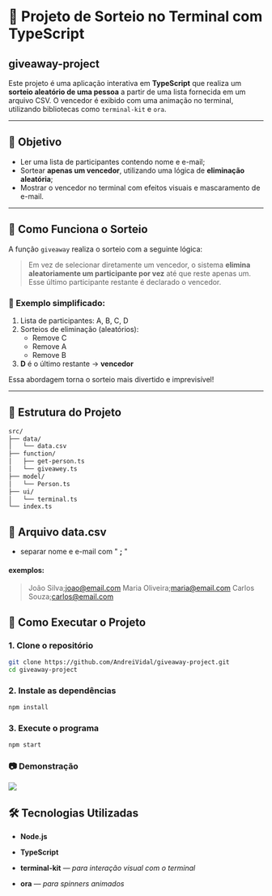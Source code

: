# 🎁 Projeto de Sorteio no Terminal com TypeScript

## giveaway-project

Este projeto é uma aplicação interativa em **TypeScript** que realiza um **sorteio aleatório de uma pessoa** a partir de uma lista fornecida em um arquivo CSV. O vencedor é exibido com uma animação no terminal, utilizando bibliotecas como `terminal-kit` e `ora`.

---

## 📌 Objetivo

- Ler uma lista de participantes contendo nome e e-mail;
- Sortear **apenas um vencedor**, utilizando uma lógica de **eliminação aleatória**;
- Mostrar o vencedor no terminal com efeitos visuais e mascaramento de e-mail.

---

## 🧠 Como Funciona o Sorteio

A função `giveaway` realiza o sorteio com a seguinte lógica:

> Em vez de selecionar diretamente um vencedor, o sistema **elimina aleatoriamente um participante por vez** até que reste apenas um. Esse último participante restante é declarado o vencedor.

### 🔄 Exemplo simplificado:

1. Lista de participantes: A, B, C, D
2. Sorteios de eliminação (aleatórios):
   - Remove C
   - Remove A
   - Remove B
3. **D** é o último restante → **vencedor**

Essa abordagem torna o sorteio mais divertido e imprevisível!

---

## 📂 Estrutura do Projeto

```bash
src/
├── data/
│   └── data.csv
├── function/
│   ├── get-person.ts
│   └── giveawey.ts
├── model/
│   └── Person.ts
├── ui/
│   └── terminal.ts
└── index.ts
```

## 📄 Arquivo data.csv

- separar nome e e-mail com " **;** "

#### exemplos:

> João Silva;joao@email.com
> Maria Oliveira;maria@email.com
> Carlos Souza;carlos@email.com

## 🚀 Como Executar o Projeto

### 1. Clone o repositório

```bash
git clone https://github.com/AndreiVidal/giveaway-project.git
cd giveaway-project
```

### 2. Instale as dependências

```bash
npm install
```

### 3. Execute o programa

```bash
npm start
```

### 📷 Demonstração

<img src="./assets/givaway.gif" >

## 🛠 Tecnologias Utilizadas

- **Node.js**

- **TypeScript**

- **terminal-kit** — _para interação visual com o terminal_

- **ora** — _para spinners animados_
